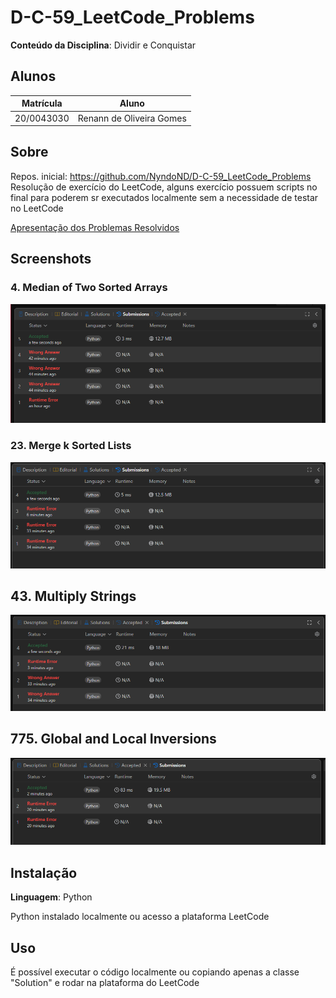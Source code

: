 # D-C-59_LeetCode_Problems

**Conteúdo da Disciplina**: Dividir e Conquistar<br>

## Alunos
|Matrícula | Aluno |
| -- | -- |
| 20/0043030  |  Renann de Oliveira Gomes |

## Sobre 
Repos. inicial: https://github.com/NyndoND/D-C-59_LeetCode_Problems
Resolução de exercício do LeetCode, alguns exercício possuem scripts no final para poderem sr executados localmente sem a necessidade de testar no LeetCode

[Apresentação dos Problemas Resolvidos](https://www.youtube.com/watch?v=YMWz2BpThz8) 

## Screenshots

### 4. Median of Two Sorted Arrays

![image](./images/image4.png)

### 23. Merge k Sorted Lists

![image](./images/image3.png)

## 43. Multiply Strings

![image](./images/image2.png)

## 775. Global and Local Inversions

![image](./images/image1.png)

## Instalação 
**Linguagem**: Python<br>

Python instalado localmente ou acesso a plataforma LeetCode

## Uso 
É possível executar o código localmente ou copiando apenas a classe "Solution" e rodar na plataforma do LeetCode





